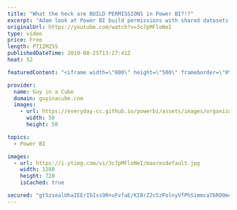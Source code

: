 ```yaml
---
title: "What the heck are BUILD PERMISSIONS in Power BI?!?"
excerpt: "Adam look at Power BI build permissions with shared datasets. Taking the mystery out of how you can interact with datasets and know what to do if you can't use it. This also looks at how Power BI free users can use shared datasets with Power BI Premium.  ******** LET'S CONNECT! ********  -- http://twitter.com/guyinacube"
originalUrl: https://youtube.com/watch?v=3c7pMFloNeI
type: video
price: Free
length: PT12M25S
publishedDateTime: 2019-08-25T13:27:41Z
heat: 52

featuredContent: "<iframe width=\"800\" height=\"500\" frameborder=\"0\" src=\"https://www.youtube.com/embed/3c7pMFloNeI\" allow=\"accelerometer; autoplay; encrypted-media; gyroscope; picture-in-picture\" allowfullscreen></iframe>"

provider:
  name: Guy in a Cube
  domain: guyinacube.com
  images:
    - url: https://everyday-cc.github.io/powerbi/assets/images/organizations/guyinacube.com-50x50.jpg
      width: 50
      height: 50

topics:
  - Power BI

images:
  - url: https://i.ytimg.com/vi/3c7pMFloNeI/maxresdefault.jpg
    width: 1280
    height: 720
    isCached: true

secured: "gt5zsealUhaIEErIbIss9R+uFvfaE/KI8rZ2c5zPolnyVfPhSimmcaT6RO9m4gGU/yD9NUZih1piuQUihtZkNxJMrGK673JZVY3S33S93xwNL8/n5+QLqT8Iitmdpmyw1FtsLO73NOY/sCqprWVas5k9X+SGqzsbXvao4iMb4Ro6MOAhEUvxaQGiV/DIw2CDxEw88c+j2DF7plhFZvy8zCSl50Di/n62V8jH8ziniXFoHOIervP9s9r4rN6RaHGjz+9SbWGVRc3LefacPlkCmMC12OqgaEz4671xFSFbgn+JmOctCEyRnr/AhrJVJIN3JMItDmYKnFHEDHVMRfWCxUzvqRxlwxQm/MStg/eVcV8SRf2YD+91mfB/6COkAltax5Kgt1sOKn5VlXz/wFhv0VEatpMVY8UCofPCsY31alQ=;YP53VDghtOGaopLzLZctgg=="
---
```


